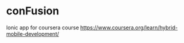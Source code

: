 # conFusion
Ionic app for coursera course https://www.coursera.org/learn/hybrid-mobile-development/
